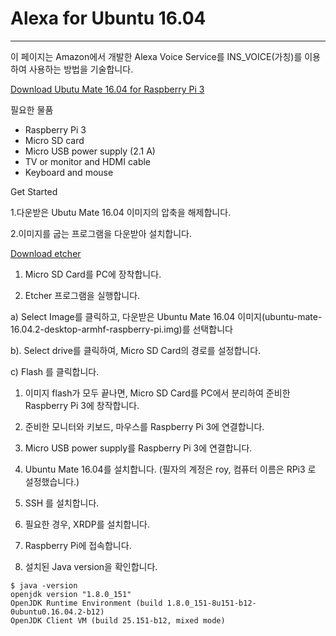 # Alexa for Ubuntu 16.04

---

이 페이지는 Amazon에서 개발한 Alexa Voice Service를 INS\_VOICE\(가칭\)를 이용하여 사용하는 방법을 기술합니다.

[Download Ubutu Mate 16.04 for Raspberry Pi 3](https://ubuntu-mate.org/download/)

필요한 물품

* Raspberry Pi 3
* Micro SD card
* Micro USB power supply \(2.1 A\)
* TV or monitor and HDMI cable
* Keyboard and mouse

Get Started

1.다운받은 Ubutu Mate 16.04 이미지의 압축을 해제합니다.

2.이미지를 굽는 프로그램을 다운받아 설치합니다.

[Download etcher](https://etcher.io/)

1. Micro SD Card를 PC에 장착합니다.

2. Etcher 프로그램을 실행합니다.

a\) Select Image를 클릭하고, 다운받은 Ubuntu Mate 16.04 이미지\(ubuntu-mate-16.04.2-desktop-armhf-raspberry-pi.img\)를 선택합니다

b\). Select drive를 클릭하여, Micro SD Card의 경로를 설정합니다.

c\) Flash 를 클릭합니다.

1. 이미지 flash가 모두 끝나면, Micro SD Card를 PC에서 분리하여 준비한 Raspberry Pi 3에 창작합니다.

2. 준비한 모니터와 키보드, 마우스를 Raspberry Pi 3에 연결합니다.

3. Micro USB power supply를 Raspberry Pi 3에 연결합니다.

4. Ubuntu Mate 16.04를 설치합니다. \(필자의 계정은 roy, 컴퓨터 이름은 RPi3 로 설정했습니다.\)

5. SSH 를 설치합니다.

6. 필요한 경우, XRDP를 설치합니다.

7. Raspberry Pi에 접속합니다.

8. 설치된 Java version을 확인합니다.

```
$ java -version
openjdk version "1.8.0_151"
OpenJDK Runtime Environment (build 1.8.0_151-8u151-b12-0ubuntu0.16.04.2-b12)
OpenJDK Client VM (build 25.151-b12, mixed mode)
```




